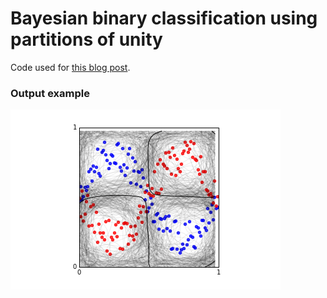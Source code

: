 # Bayesian binary classification using partitions of unity
Code used for [this blog post](http://wp.me/p87SZW-1ig).

### Output example

![](image.png)
